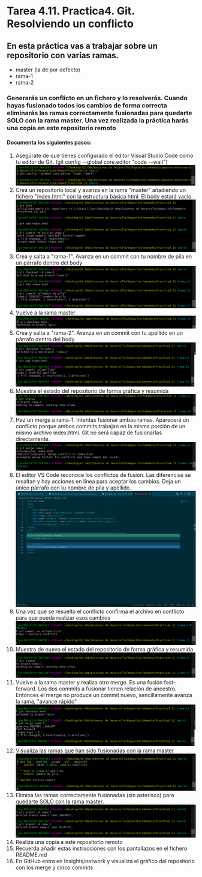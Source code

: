 # Tarea 4.11. Practica4. Git. Resolviendo un conflicto
## En esta práctica vas a trabajar sobre un repositorio con varias ramas. 
* master (la de por defecto)
* rama-1
* rama-2
### Generarás un conflicto en un fichero y lo resolverás. Cuando hayas fusionado todos los cambios de forma correcta eliminarás las ramas correctamente fusionadas para quedarte SOLO con la rama master. Una vez realizada la práctica harás una copia en este repositorio remoto
#### Documenta los siguientes pasos:
1. Asegúrate de que tienes configurado el editor Visual Studio Code como tu editor de Git. (git config --global core.editor "code --wait")
   ![1](img/1.png)  
2. Crea un repositorio local y avanza en la rama "master" añadiendo un fichero "index.html" con la estructura básica html. El body estará vacío
   ![2](img/2.png)  
3. Crea y salta a "rama-1". Avanza en un commit con tu nombre de pila en un párrafo dentro del body
   ![3](img/3.png)  
4. Vuelve a la rama master
   ![4](img/4.png)  
5. Crea y salta a "rama-2". Avanza en un commit con tu apellido en un párrafo dentro del body
   ![5](img/5.png)  
6. Muestra el estado del repositorio de forma gráfica y resumida
   ![6](img/6.png)  
7. Haz un merge a rama-1. Intentas fusionar ambas ramas. Aparecerá un conflicto porque ambos commits trabajan en la misma porción <body></body> de un mismo archivo index.html. Git no será capaz de fusionarlas directamente. 
   ![7](img/7.png)  
8. El editor VS Code reconoce los conflictos de fusión. Las diferencias se resaltan y hay acciones en línea para aceptar los cambios. Deja un único párrafo con tu nombre de pila y apellido.
   ![8](img/8.png)  
9.  Una vez que se resuelto el conflicto confirma el archivo en conflicto para que pueda realizar esos cambios
    ![9](img/9.png)  
10. Muestra de nuevo el estado del repositorio de forma gráfica y resumida
    ![10](img/10.png)  
11. Vuelve a la rama master y realiza otro merge. Es una fusión fast-forward. Los dos commits a fusionar tienen relación de ancestro. Entonces el merge no produce un commit nuevo, sencillamente avanza la rama, "avance rápido"
    ![11](img/11.png)  
12. Visualiza las ramas que han sido fusionadas con la rama master
    ![12](img/12.png)  
13. Elimina las ramas correctamente fusionadas (sin asterisco) para quedarte SOLO con la rama master. 
    ![13](img/13.png)  
14. Realiza una copia a este repositorio remoto
15. Recuerda añadir estas instrucciones con los pantallazos en el fichero README.md
16. En GitHub entra en Insights/network y visualiza el gráfico del repositorio con los merge y cinco commits  